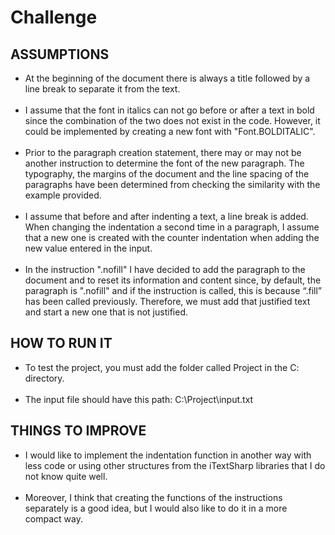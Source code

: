 # Challenge
## ASSUMPTIONS
- At the beginning of the document there is always a title followed by a line break to separate it from the text. <br /> <br />
- I assume that the font in italics can not go before or after a text in bold since the combination of the two does not exist in the code. However, it could be implemented by creating a new font with "Font.BOLDITALIC". <br /> <br />
- Prior to the paragraph creation statement, there may or may not be another instruction to determine the font of the new paragraph.
The typography, the margins of the document and the line spacing of the paragraphs have been determined from checking the similarity with the example provided. <br /> <br />
- I assume that before and after indenting a text, a line break is added. When changing the indentation a second time in a paragraph, I assume that a new one is created with the counter indentation when adding the new value entered in the input. <br /> <br />
- In the instruction ".nofill" I have decided to add the paragraph to the document and to reset its information and content since, by default, the paragraph is ".nofill" and if the instruction is called, this is because “.fill” has been called previously. Therefore, we must add that justified text and start a new one that is not justified. 
## HOW TO RUN IT
- To test the project, you must add the folder called Project in the C: directory. <br /> <br />
- The input file should have this path: C:\Project\input.txt 
## THINGS TO IMPROVE
- I would like to implement the indentation function in another way with less code or using other structures from the iTextSharp libraries that I do not know quite well. <br /> <br />
- Moreover, I think that creating the functions of the instructions separately is a good idea, but I would also like to do it in a more compact way.
